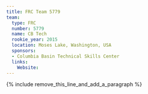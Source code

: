 ```yaml
---
title: FRC Team 5779
team:
  type: FRC
  number: 5779
  name: CB Tech
  rookie_year: 2015
  location: Moses Lake, Washington, USA
  sponsors:
  - Columbia Basin Technical Skills Center
  links:
    Website:
---
```


{% include remove_this_line_and_add_a_paragraph %}